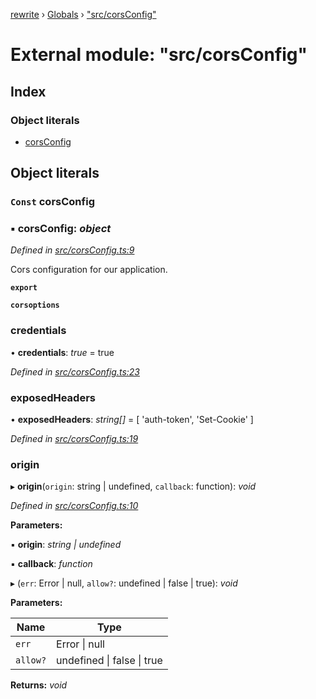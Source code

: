 [rewrite](../README.md) › [Globals](../globals.md) › ["src/corsConfig"](_src_corsconfig_.md)

# External module: "src/corsConfig"

## Index

### Object literals

* [corsConfig](_src_corsconfig_.md#const-corsconfig)

## Object literals

### `Const` corsConfig

### ▪ **corsConfig**: *object*

*Defined in [src/corsConfig.ts:9](https://github.com/Morganb816/JWT-Authentication/blob/e3bc080/src/corsConfig.ts#L9)*

Cors configuration for our application.

**`export`** 

**`corsoptions`** 

###  credentials

• **credentials**: *true* = true

*Defined in [src/corsConfig.ts:23](https://github.com/Morganb816/JWT-Authentication/blob/e3bc080/src/corsConfig.ts#L23)*

###  exposedHeaders

• **exposedHeaders**: *string[]* = [
        'auth-token',
        'Set-Cookie'
    ]

*Defined in [src/corsConfig.ts:19](https://github.com/Morganb816/JWT-Authentication/blob/e3bc080/src/corsConfig.ts#L19)*

###  origin

▸ **origin**(`origin`: string | undefined, `callback`: function): *void*

*Defined in [src/corsConfig.ts:10](https://github.com/Morganb816/JWT-Authentication/blob/e3bc080/src/corsConfig.ts#L10)*

**Parameters:**

▪ **origin**: *string | undefined*

▪ **callback**: *function*

▸ (`err`: Error | null, `allow?`: undefined | false | true): *void*

**Parameters:**

Name | Type |
------ | ------ |
`err` | Error &#124; null |
`allow?` | undefined &#124; false &#124; true |

**Returns:** *void*
